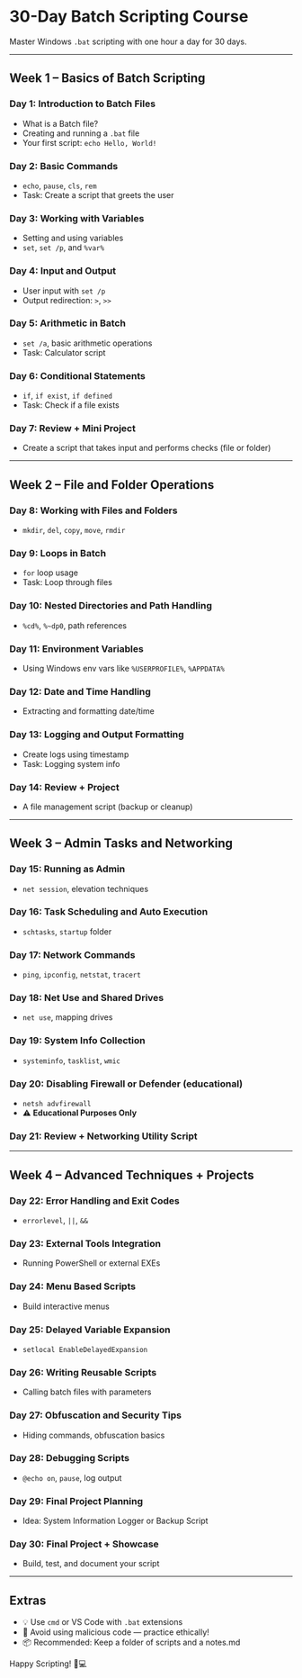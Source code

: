 
# 30-Day Batch Scripting Course

Master Windows `.bat` scripting with one hour a day for 30 days.

---

## Week 1 – Basics of Batch Scripting

### Day 1: Introduction to Batch Files
- What is a Batch file?
- Creating and running a `.bat` file
- Your first script: `echo Hello, World!`

### Day 2: Basic Commands
- `echo`, `pause`, `cls`, `rem`
- Task: Create a script that greets the user

### Day 3: Working with Variables
- Setting and using variables
- `set`, `set /p`, and `%var%`

### Day 4: Input and Output
- User input with `set /p`
- Output redirection: `>`, `>>`

### Day 5: Arithmetic in Batch
- `set /a`, basic arithmetic operations
- Task: Calculator script

### Day 6: Conditional Statements
- `if`, `if exist`, `if defined`
- Task: Check if a file exists

### Day 7: Review + Mini Project
- Create a script that takes input and performs checks (file or folder)

---

## Week 2 – File and Folder Operations

### Day 8: Working with Files and Folders
- `mkdir`, `del`, `copy`, `move`, `rmdir`

### Day 9: Loops in Batch
- `for` loop usage
- Task: Loop through files

### Day 10: Nested Directories and Path Handling
- `%cd%`, `%~dp0`, path references

### Day 11: Environment Variables
- Using Windows env vars like `%USERPROFILE%`, `%APPDATA%`

### Day 12: Date and Time Handling
- Extracting and formatting date/time

### Day 13: Logging and Output Formatting
- Create logs using timestamp
- Task: Logging system info

### Day 14: Review + Project
- A file management script (backup or cleanup)

---

## Week 3 – Admin Tasks and Networking

### Day 15: Running as Admin
- `net session`, elevation techniques

### Day 16: Task Scheduling and Auto Execution
- `schtasks`, `startup` folder

### Day 17: Network Commands
- `ping`, `ipconfig`, `netstat`, `tracert`

### Day 18: Net Use and Shared Drives
- `net use`, mapping drives

### Day 19: System Info Collection
- `systeminfo`, `tasklist`, `wmic`

### Day 20: Disabling Firewall or Defender (educational)
- `netsh advfirewall`
- ⚠️ **Educational Purposes Only**

### Day 21: Review + Networking Utility Script

---

## Week 4 – Advanced Techniques + Projects

### Day 22: Error Handling and Exit Codes
- `errorlevel`, `||`, `&&`

### Day 23: External Tools Integration
- Running PowerShell or external EXEs

### Day 24: Menu Based Scripts
- Build interactive menus

### Day 25: Delayed Variable Expansion
- `setlocal EnableDelayedExpansion`

### Day 26: Writing Reusable Scripts
- Calling batch files with parameters

### Day 27: Obfuscation and Security Tips
- Hiding commands, obfuscation basics

### Day 28: Debugging Scripts
- `@echo on`, `pause`, log output

### Day 29: Final Project Planning
- Idea: System Information Logger or Backup Script

### Day 30: Final Project + Showcase
- Build, test, and document your script

---

## Extras
- 💡 Use `cmd` or VS Code with `.bat` extensions
- 🔐 Avoid using malicious code — practice ethically!
- 📦 Recommended: Keep a folder of scripts and a notes.md

Happy Scripting! 🧠💻
